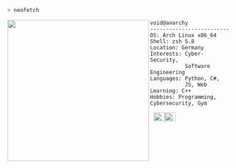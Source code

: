 ```zsh
> neofetch
```

<img align="left" src="https://www.freeiconspng.com/thumbs/white-star-icon/white-star-icon-10.png" width="320" height="320"/> 

```
void@anarchy
-------------------------
OS: Arch Linux x86_64
Shell: zsh 5.8
Location: Germany
Interests: Cyber-Security,
           Software Engineering
Languages: Python, C#,
           JS, Web
Learning: C++
Hobbies: Programming, Cybersecurity, Gym
```
<p align="left">
  &nbsp;
  <img alt="#474342" src="https://via.placeholder.com/15/000000/000000?text=+" width="25" height="20" /><img alt="#ffffff" src="https://via.placeholder.com/15/fbedf6/000000?text=+" width="25" height="20" />
</p>
